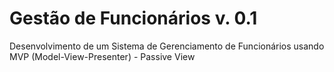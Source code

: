 # Gestão de Funcionários v. 0.1
 Desenvolvimento de um Sistema de Gerenciamento de Funcionários usando MVP (Model-View-Presenter) - Passive View
